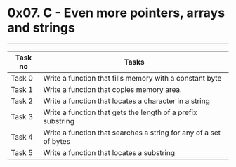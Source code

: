 # 0x07. C - Even more pointers, arrays and strings
---
|Task no |Tasks	|
|--------|------|
|Task 0  |Write a function that fills memory with a constant byte|
|Task 1  |Write a function that copies memory area.|
|Task 2  |Write a function that locates a character in a string|
|Task 3  |Write a function that gets the length of a prefix substring|
|Task 4  |Write a function that searches a string for any of a set of bytes|
|Task 5  |Write a function that locates a substring|

